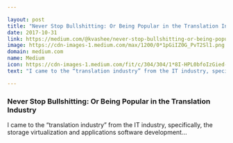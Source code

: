 ```yaml
---

layout: post
title: "Never Stop Bullshitting: Or Being Popular in the Translation Industry"
date: 2017-10-31
link: https://medium.com/@kvashee/never-stop-bullshitting-or-being-popular-in-the-translation-industry-4a2bbae64eb5?source=rss------machine_learning-5
image: https://cdn-images-1.medium.com/max/1200/0*1pGiIZ0G_PvT2Sl1.png
domain: medium.com
name: Medium
icon: https://cdn-images-1.medium.com/fit/c/304/304/1*8I-HPL0bfoIzGied-dzOvA.png
text: "I came to the “translation industry” from the IT industry, specifically, the storage virtualization and applications software development…"

---
```


### Never Stop Bullshitting: Or Being Popular in the Translation Industry

I came to the “translation industry” from the IT industry, specifically, the storage virtualization and applications software development…